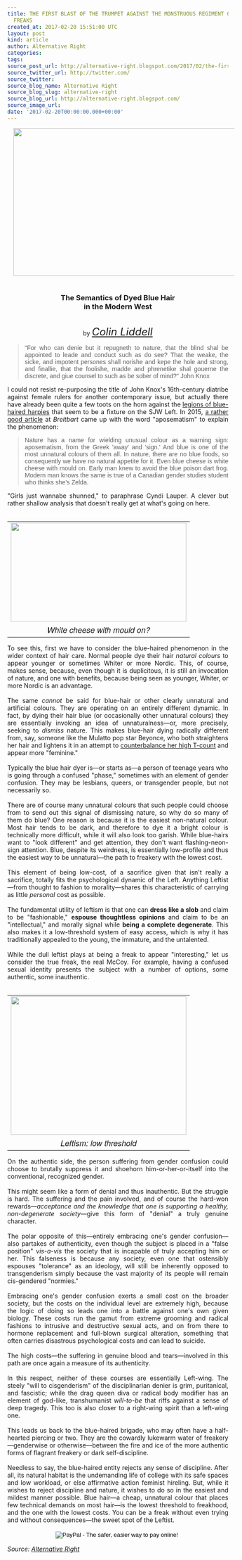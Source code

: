 ```yaml
---
title: THE FIRST BLAST OF THE TRUMPET AGAINST THE MONSTRUOUS REGIMENT OF BLUE HAIRED
  FREAKS
created_at: 2017-02-20 15:51:00 UTC
layout: post
kind: article
author: Alternative Right
categories: 
tags: 
source_post_url: http://alternative-right.blogspot.com/2017/02/the-first-blast-of-trumpet-against.html
source_twitter_url: http://twitter.com/
source_twitter: 
source_blog_name: Alternative Right
source_blog_slug: alternative-right
source_blog_url: http://alternative-right.blogspot.com/
source_image_url: 
date: '2017-02-20T00:00:00.000+00:00'
---
```

<div dir="ltr" style="text-align: left;" trbidi="on"><div class="separator" style="clear: both; text-align: center;"><a href="https://2.bp.blogspot.com/-ZY8gPtaaYAg/WKsF_8SomcI/AAAAAAAAVkI/1IrRUaRExHonzX1WuJQLhUozpl7SnQHggCLcB/s1600/2.jpg" imageanchor="1" style="margin-left: 1em; margin-right: 1em;"><img border="0" height="336" src="https://2.bp.blogspot.com/-ZY8gPtaaYAg/WKsF_8SomcI/AAAAAAAAVkI/1IrRUaRExHonzX1WuJQLhUozpl7SnQHggCLcB/s400/2.jpg" width="550" /></a></div><div class="separator" style="clear: both; text-align: center;"><br /></div><h3 style="text-align: center;">The Semantics of Dyed Blue Hair <br />in the Modern West</h3><div style="text-align: center;"><br />by <span style="font-size: x-large;"><i><a href="http://alternative-right.blogspot.com/search/label/Colin%20Liddell" target="_blank">Colin Liddell</a></i></span></div><blockquote class="tr_bq" style="text-align: justify;"><span style="font-family: &quot;verdana&quot; , sans-serif;">"For who can denie but it repugneth to nature, that the blind shal be appointed to leade and conduct such as do see? That the weake, the sicke, and impotent persones shall norishe and kepe the hole and strong, and finallie, that the foolishe, madde and phrenetike shal gouerne the discrete, and giue counsel to such as be sober of mind?" John Knox</span></blockquote><div style="text-align: justify;">I could not resist re-purposing the title of John Knox's 16th-century diatribe against female rulers for another contemporary issue, but actually there have already been quite a few toots on the horn against the <a href="https://girlswithbluehair.tumblr.com/" target="_blank">legions of blue-haired harpies</a> that seem to be a fixture on the SJW Left. In 2015, <a href="http://www.breitbart.com/tech/2015/10/28/aposematism-may-explain-why-so-many-angry-women-have-blue-hair/" target="_blank">a rather good article</a> at <i>Breitbart</i> came up with the word "aposematism" to explain the phenomenon:</div><blockquote class="tr_bq" style="text-align: justify;"><span style="font-family: &quot;verdana&quot; , sans-serif;"></span> <a name='more'></a><span style="font-family: &quot;verdana&quot; , sans-serif;">Nature has a name for wielding unusual colour as a warning sign: aposematism, from the Greek 'away' and 'sign.' And blue is one of the most unnatural colours of them all. In nature, there are no blue foods, so consequently we have no natural appetite for it. Even blue cheese is white cheese with mould on. Early man knew to avoid the blue poison dart frog. Modern man knows the same is true of a Canadian gender studies student who thinks she’s Zelda.</span></blockquote><div style="text-align: justify;">"Girls just wannabe shunned," to paraphrase Cyndi Lauper. A clever but rather shallow analysis that doesn't really get at what's going on here.<br /><br /><table cellpadding="0" cellspacing="0" class="tr-caption-container" style="float: right; margin-left: 1em; text-align: right;"><tbody><tr><td style="text-align: center;"><a href="https://4.bp.blogspot.com/-bCZiFIT2q64/WKsKB84L6ZI/AAAAAAAAVkY/xRdENQBhHwkDnJjMYizg7TFmX-dOT4-bwCLcB/s1600/Zoe%2BQuinn.jpg" imageanchor="1" style="clear: right; margin-bottom: 1em; margin-left: auto; margin-right: auto;"><img border="0" height="225" src="https://4.bp.blogspot.com/-bCZiFIT2q64/WKsKB84L6ZI/AAAAAAAAVkY/xRdENQBhHwkDnJjMYizg7TFmX-dOT4-bwCLcB/s400/Zoe%2BQuinn.jpg" width="400" /></a></td></tr><tr><td class="tr-caption" style="text-align: center;"><span style="font-family: &quot;helvetica neue&quot; , &quot;arial&quot; , &quot;helvetica&quot; , sans-serif; font-size: large;"><i>White cheese with mould on?</i></span></td></tr></tbody></table>To see this, first we have to consider the blue-haired phenomenon in the wider context of hair care. Normal people dye their hair <i>natural colours</i> to appear younger or sometimes Whiter or more Nordic. This, of course, makes sense, because, even though it is duplicitous, it is still an invocation of nature, and one with benefits, because being seen as younger, Whiter, or more Nordic is an advantage.&nbsp;</div><div style="text-align: justify;"><br /></div><div style="text-align: justify;">The same <i>cannot</i> be said for blue-hair or other clearly unnatural and artificial colours. They are operating on an entirely different dynamic. In fact, by dying their hair blue (or occasionally other unnatural colours) they are essentially invoking an idea of unnaturalness—or, more precisely, seeking to <i>dismiss</i> nature. This makes blue-hair dying radically different from, say, someone like the Mulatto pop star Beyonce, who both straightens her hair and lightens it in an attempt to <a href="http://alternative-right.blogspot.com/2013/02/the-desexing-of-beyonce.html" target="_blank">counterbalance her high T-count</a> and appear more "feminine."&nbsp;</div><div style="text-align: justify;"><br /></div><div style="text-align: justify;">Typically the blue hair dyer is—or starts as—a person of teenage years who is going through a confused "phase," sometimes with an element of gender confusion. They may be lesbians, queers, or transgender people, but not necessarily so.&nbsp;</div><div style="text-align: justify;"><br /></div><div style="text-align: justify;"><div class="separator" style="clear: both; text-align: center;"></div>There are of course many unnatural colours that such people could choose from to send out this signal of dismissing nature, so why do so many of them do blue? One reason is because it is the easiest non-natural colour. Most hair tends to be dark, and therefore to dye it a bright colour is technically more difficult, while it will also look too garish. While blue-hairs want to "look different" and get attention, they don't want flashing-neon-sign attention. Blue, despite its weirdness, is essentially low-profile and thus the easiest way to be unnatural—the path to freakery with the lowest cost.</div><div style="text-align: justify;"><br /></div><div style="text-align: justify;">This element of being low-cost, of a sacrifice given that isn't really a sacrifice, totally fits the psychological dynamic of the Left. Anything Leftist—from thought to fashion to morality—shares this characteristic of carrying as little&nbsp;<i>personal</i> cost as possible.&nbsp;</div><div style="text-align: justify;"><br /></div><div style="text-align: justify;">The fundamental utility of leftism is that one can <b>dress like a slob</b> and claim to be "fashionable," <b>espouse thoughtless opinions</b> and claim to be an "intellectual," and morally signal while <b>being a complete degenerate</b>. This also makes it a low-threshold system of easy access, which is why it has traditionally appealed to the young, the immature, and the untalented.&nbsp;</div><div style="text-align: justify;"><br /></div><div style="text-align: justify;">While the dull leftist plays at being a freak to appear "interesting," let us consider the true freak, the real McCoy. For example, having a confused sexual identity presents the subject with a number of options, some authentic, some inauthentic.&nbsp;</div><div style="text-align: justify;"><br /></div><div style="text-align: justify;"><table cellpadding="0" cellspacing="0" class="tr-caption-container" style="float: left; margin-right: 1em; text-align: left;"><tbody><tr><td style="text-align: center;"><a href="https://1.bp.blogspot.com/-uZj2Ye1bfrs/WKsK1r43-KI/AAAAAAAAVkg/ggoWWuNHw3EDCdVIJep_wg0FQ55D9iLZgCLcB/s1600/Immortal2.jpg" imageanchor="1" style="clear: left; margin-bottom: 1em; margin-left: auto; margin-right: auto;"><img border="0" height="315" src="https://1.bp.blogspot.com/-uZj2Ye1bfrs/WKsK1r43-KI/AAAAAAAAVkg/ggoWWuNHw3EDCdVIJep_wg0FQ55D9iLZgCLcB/s400/Immortal2.jpg" width="400" /></a></td></tr><tr><td class="tr-caption" style="text-align: center;"><span style="font-family: &quot;helvetica neue&quot; , &quot;arial&quot; , &quot;helvetica&quot; , sans-serif; font-size: large;"><i>Leftism: low threshold</i></span></td></tr></tbody></table>On the authentic side, the person suffering from gender confusion could choose to brutally suppress it and shoehorn him-or-her-or-itself into the conventional, recognized gender.<br /><br />This might seem like a form of denial and thus inauthentic. But the struggle is hard. The suffering and the pain involved, and of course the hard-won rewards—<i>acceptance and the knowledge that one is supporting a healthy, non-degenerate society</i>—give this form of "denial" a truly genuine character.&nbsp;</div><div style="text-align: justify;"><br /></div><div style="text-align: justify;">The polar opposite of this—entirely embracing one's gender confusion—also partakes of authenticity, even though the subject is placed in a "false position" <i>vis-a-vis</i> the society that is incapable of truly accepting him or her. This falseness is because any society, even one that ostensibly espouses "tolerance" as an ideology, will still be inherently opposed to transgenderism simply because the vast majority of its people will remain cis-gendered "normies."</div><div style="text-align: justify;"><br /></div><div style="text-align: justify;">Embracing one's gender confusion exerts a small cost on the broader society, but the costs on the individual level are extremely high, because the logic of doing so leads one into a battle against one's own given biology. These costs run the gamut from extreme grooming and radical fashions to intrusive and destructive sexual acts, and on from there to hormone replacement and full-blown surgical alteration, something that often carries disastrous psychological costs and can lead to suicide.&nbsp;</div><div style="text-align: justify;"><br /></div><div style="text-align: justify;">The high costs—the suffering in genuine blood and tears—involved in this path are once again a measure of its authenticity.&nbsp;</div><div style="text-align: justify;"><br /></div><div style="text-align: justify;">In this respect, neither of these courses are essentially Left-wing. The steely "will to cisgenderism" of the disciplinarian denier is grim, puritanical, and fascistic; while the drag queen diva or radical body modifier has an element of god-like, transhumanist <i>will-to-be</i> that riffs against a sense of deep tragedy. This too is also closer to a right-wing spirit than a left-wing one.</div><div style="text-align: justify;"><br /></div><div style="text-align: justify;">This leads us back to the blue-haired brigade, who may often have a half-hearted piercing or two. They are the cowardly lukewarm water of freakery—genderwise or otherwise—between the fire and ice of the more authentic forms of flagrant freakery or dark self-discipline.</div><div style="text-align: justify;"><br /></div><div style="text-align: justify;">Needless to say, the blue-haired entity rejects any sense of discipline. After all, its natural habitat is the undemanding life of college with its safe spaces and low workload, or else affirmative action feminist hireling. But, while it wishes to reject discipline and nature, it wishes to do so in the easiest and mildest manner possible. Blue hair—a cheap, unnatural colour that places few technical demands on most hair—is the lowest threshold to freakhood, and the one with the lowest costs. You can be a freak without even trying and without consequences—the sweet spot of the Leftist. <br /><br /><form action="https://www.paypal.com/cgi-bin/webscr" method="post" style="text-align: justify;" target="_top"><div style="text-align: center;"><i><span style="font-family: inherit;"><span style="color: black; font-family: &quot;arial&quot; , &quot;helvetica&quot; , sans-serif; line-height: normal;"><span style="font-family: inherit;"><input alt="PayPal - The safer, easier way to pay online!" border="0" name="submit" src="https://www.paypalobjects.com/en_US/i/btn/btn_donateCC_LG.gif" type="image" />&nbsp;<img alt="" border="0" height="1" src="https://www.paypalobjects.com/en_US/i/scr/pixel.gif" width="1" /></span></span></span></i></div></form></div></div><img src="http://feeds.feedburner.com/~r/blogspot/SBfLZ/~4/3W2-yq1RhXo" height="1" width="1" alt=""/><div class="">
    <i>Source: <a href="http://alternative-right.blogspot.com/">Alternative Right</a></i>
</div>
